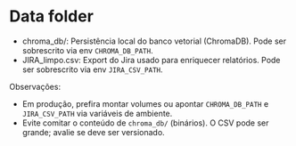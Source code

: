 # Data folder

- chroma_db/: Persistência local do banco vetorial (ChromaDB). Pode ser sobrescrito via env `CHROMA_DB_PATH`.
- JIRA_limpo.csv: Export do Jira usado para enriquecer relatórios. Pode ser sobrescrito via env `JIRA_CSV_PATH`.

Observações:
- Em produção, prefira montar volumes ou apontar `CHROMA_DB_PATH` e `JIRA_CSV_PATH` via variáveis de ambiente.
- Evite comitar o conteúdo de `chroma_db/` (binários). O CSV pode ser grande; avalie se deve ser versionado.
